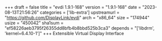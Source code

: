 +++
draft = false
title = "evdi 1.9.1-168"
version = "1.9.1-168"
date = "2023-08-13T21:56:26"
categories = ['lib-extra']
upstreamurl = "https://github.com/DisplayLink/evdi"
arch = "x86_64"
size = "174944"
usize = "450042"
sha1sum = "ef58226aeb3795f26355dd8bfb4b8bbd525b3ca3"
depends = "['libdrm', 'kernel=6.4.10-1']"
+++
Extensible Virtual Display Interface